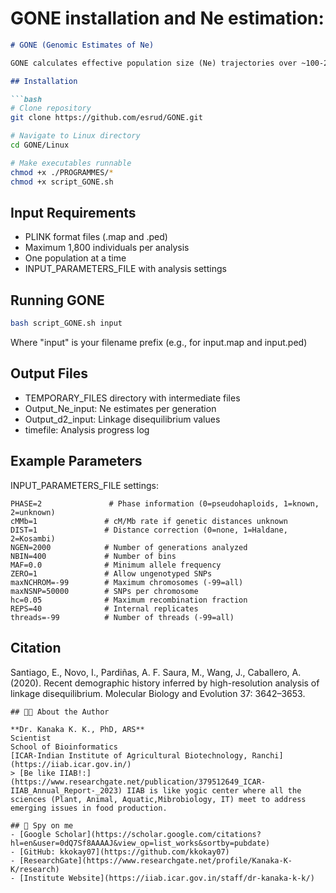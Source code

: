 # GONE installation and Ne estimation:

```markdown
# GONE (Genomic Estimates of Ne)

GONE calculates effective population size (Ne) trajectories over ~100-200 generations using linkage disequilibrium from genomic markers.

## Installation

```bash
# Clone repository
git clone https://github.com/esrud/GONE.git

# Navigate to Linux directory
cd GONE/Linux

# Make executables runnable 
chmod +x ./PROGRAMMES/*
chmod +x script_GONE.sh
```

## Input Requirements

- PLINK format files (.map and .ped)
- Maximum 1,800 individuals per analysis
- One population at a time
- INPUT_PARAMETERS_FILE with analysis settings

## Running GONE

```bash
bash script_GONE.sh input
```
Where "input" is your filename prefix (e.g., for input.map and input.ped)

## Output Files

- TEMPORARY_FILES directory with intermediate files
- Output_Ne_input: Ne estimates per generation
- Output_d2_input: Linkage disequilibrium values
- timefile: Analysis progress log

## Example Parameters

INPUT_PARAMETERS_FILE settings:
```
PHASE=2               # Phase information (0=pseudohaploids, 1=known, 2=unknown)
cMMb=1               # cM/Mb rate if genetic distances unknown
DIST=1               # Distance correction (0=none, 1=Haldane, 2=Kosambi)  
NGEN=2000            # Number of generations analyzed
NBIN=400             # Number of bins
MAF=0.0              # Minimum allele frequency
ZERO=1               # Allow ungenotyped SNPs
maxNCHROM=-99        # Maximum chromosomes (-99=all)
maxNSNP=50000        # SNPs per chromosome
hc=0.05              # Maximum recombination fraction
REPS=40              # Internal replicates
threads=-99          # Number of threads (-99=all)
```

## Citation

Santiago, E., Novo, I., Pardiñas, A. F. Saura, M., Wang, J., Caballero, A. (2020). Recent demographic history inferred by high-resolution analysis of linkage disequilibrium. Molecular Biology and Evolution 37: 3642–3653.
```
## 👨‍🔬 About the Author

**Dr. Kanaka K. K., PhD, ARS**  
Scientist  
School of Bioinformatics  
[ICAR-Indian Institute of Agricultural Biotechnology, Ranchi](https://iiab.icar.gov.in/)
> [Be like IIAB!:](https://www.researchgate.net/publication/379512649_ICAR-IIAB_Annual_Report-_2023) IIAB is like yogic center where all the sciences (Plant, Animal, Aquatic,Mibrobiology, IT) meet to address emerging issues in food production.

## 🔎 Spy on me
- [Google Scholar](https://scholar.google.com/citations?hl=en&user=0dQ7Sf8AAAAJ&view_op=list_works&sortby=pubdate)
- [GitHub: kkokay07](https://github.com/kkokay07)
- [ResearchGate](https://www.researchgate.net/profile/Kanaka-K-K/research)
- [Institute Website](https://iiab.icar.gov.in/staff/dr-kanaka-k-k/)
